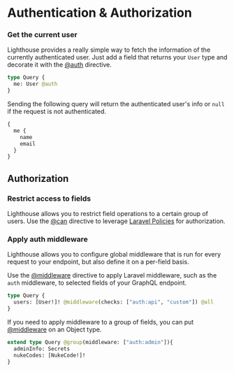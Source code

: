 # Authentication & Authorization

### Get the current user

Lighthouse provides a really simple way to fetch the information of the currently authenticated user.
Just add a field that returns your `User` type and decorate it with the [@auth](../api-reference/directives.md#auth) directive.

```graphql
type Query {
  me: User @auth
}
```

Sending the following query will return the authenticated user's info
or `null` if the request is not authenticated.

```graphql
{
  me {
    name
    email
  }
}
```

## Authorization

### Restrict access to fields

Lighthouse allows you to restrict field operations to a certain group of users.
Use the [@can](../api-reference/directives.md#can) directive to leverage [Laravel Policies](https://laravel.com/docs/5.6/authorization) for authorization.

### Apply auth middleware

Lighthouse allows you to configure global middleware that is run for every
request to your endpoint, but also define it on a per-field basis.

Use the [@middleware](../api-reference/directives.md#middleware) directive to apply Laravel middleware,
such as the `auth` middleware, to selected fields of your GraphQL endpoint.

```graphql
type Query {
  users: [User!]! @middleware(checks: ["auth:api", "custom"]) @all
}
```

If you need to apply middleware to a group of fields, you can put [@middleware](../api-reference/directives.md#middleware) on an Object type.

```graphql
extend type Query @group(middleware: ["auth:admin"]){
  adminInfo: Secrets
  nukeCodes: [NukeCode!]!
}
```
